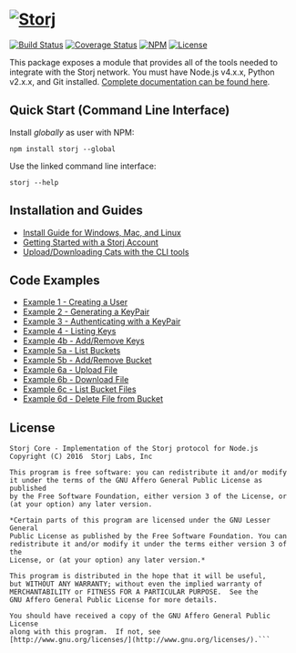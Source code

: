 [![Storj](https://nodei.co/npm/storj.png?downloads=true)](http://storj.github.io/core)
==============

[![Build Status](https://img.shields.io/travis/Storj/core.svg?style=flat-square)](https://travis-ci.org/Storj/core)
[![Coverage Status](https://img.shields.io/coveralls/Storj/core.svg?style=flat-square)](https://coveralls.io/r/Storj/core)
[![NPM](https://img.shields.io/npm/v/storj.svg?style=flat-square)](https://www.npmjs.com/package/storj)
[![License](https://img.shields.io/badge/license-AGPL3.0-blue.svg?style=flat-square)](https://raw.githubusercontent.com/Storj/core/master/LICENSE)

This package exposes a module that provides all of the tools needed to
integrate with the Storj network. You must have Node.js v4.x.x, Python v2.x.x, and Git installed.
[Complete documentation can be found here](http://storj.github.io/core).

Quick Start (Command Line Interface)
------------------------------------

Install *globally* as user with NPM:

```
npm install storj --global
```

Use the linked command line interface:

```
storj --help
```

Installation and Guides
-------------------------
  - [Install Guide for Windows, Mac, and Linux](INSTALL.md)
  - [Getting Started with a Storj Account](http://docs.storj.io/docs/getting-started)
  - [Upload/Downloading Cats with the CLI tools](http://docs.storj.io/docs/uploading-and-downloading-cats)

Code Examples
-------------

  - [Example 1 - Creating a User](/example/1-create-user.js)
  - [Example 2 - Generating a KeyPair](/example/2-generate-keypair.js)
  - [Example 3 - Authenticating with a KeyPair](/example/3-authenticate-with-keypair.js)
  - [Example 4 - Listing Keys](/example/4a-list-keys.js)
  - [Example 4b - Add/Remove Keys](/example/4b-add-remove-keys.js)
  - [Example 5a - List Buckets](/example/5a-list-buckets.js)
  - [Example 5b - Add/Remove Bucket](/example/5b-add-remove-bucket.js)
  - [Example 6a - Upload File](/example/6a-upload-file.js)
  - [Example 6b - Download File](/example/6b-download-file.js)
  - [Example 6c - List Bucket Files](/example/6c-list-bucket-files.js)
  - [Example 6d - Delete File from Bucket](/example/6d-delete-file-from-bucket.js)



License
-------

```
Storj Core - Implementation of the Storj protocol for Node.js
Copyright (C) 2016  Storj Labs, Inc

This program is free software: you can redistribute it and/or modify
it under the terms of the GNU Affero General Public License as published
by the Free Software Foundation, either version 3 of the License, or
(at your option) any later version.

*Certain parts of this program are licensed under the GNU Lesser General
Public License as published by the Free Software Foundation. You can
redistribute it and/or modify it under the terms either version 3 of the
License, or (at your option) any later version.*

This program is distributed in the hope that it will be useful,
but WITHOUT ANY WARRANTY; without even the implied warranty of
MERCHANTABILITY or FITNESS FOR A PARTICULAR PURPOSE.  See the
GNU Affero General Public License for more details.

You should have received a copy of the GNU Affero General Public License
along with this program.  If not, see
[http://www.gnu.org/licenses/](http://www.gnu.org/licenses/).```
